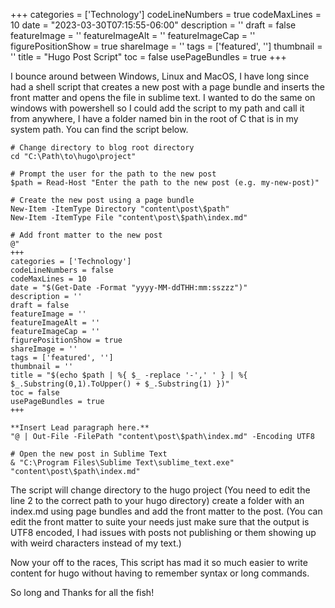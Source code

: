 ﻿+++
categories = ['Technology']
codeLineNumbers = true
codeMaxLines = 10
date = "2023-03-30T07:15:55-06:00"
description = ''
draft = false
featureImage = ''
featureImageAlt = ''
featureImageCap = ''
figurePositionShow = true
shareImage = ''
tags = ['featured', '']
thumbnail = ''
title = "Hugo Post Script"
toc = false
usePageBundles = true
+++

I bounce around between Windows, Linux and MacOS, I have long since had a shell script that creates a new post with a page bundle and inserts the front matter and opens the file in sublime text. I wanted to do the same on windows with powershell so I could add the script to my path and call it from anywhere, I have a folder named bin in the root of C that is in my system path. You can find the script below.

```
# Change directory to blog root directory
cd "C:\Path\to\hugo\project"

# Prompt the user for the path to the new post
$path = Read-Host "Enter the path to the new post (e.g. my-new-post)"

# Create the new post using a page bundle
New-Item -ItemType Directory "content\post\$path"
New-Item -ItemType File "content\post\$path\index.md"

# Add front matter to the new post
@"
+++
categories = ['Technology']
codeLineNumbers = false
codeMaxLines = 10
date = "$(Get-Date -Format "yyyy-MM-ddTHH:mm:sszzz")"
description = ''
draft = false
featureImage = ''
featureImageAlt = ''
featureImageCap = ''
figurePositionShow = true
shareImage = ''
tags = ['featured', '']
thumbnail = ''
title = "$(echo $path | %{ $_ -replace '-',' ' } | %{ $_.Substring(0,1).ToUpper() + $_.Substring(1) })"
toc = false
usePageBundles = true
+++

**Insert Lead paragraph here.**
"@ | Out-File -FilePath "content\post\$path\index.md" -Encoding UTF8

# Open the new post in Sublime Text
& "C:\Program Files\Sublime Text\sublime_text.exe" "content\post\$path\index.md"
```

The script will change directory to the hugo project (You need to edit the line 2 to the correct path to your hugo directory) create a folder with an index.md using page bundles and add the front matter to the post. (You can edit the front matter to suite your needs just make sure that the output is UTF8 encoded, I had issues with posts not publishing or them showing up with weird characters instead of my text.)

Now your off to the races, This script has mad it so much easier to write content for hugo without having to remember syntax or long commands. 

So long and Thanks for all the fish!